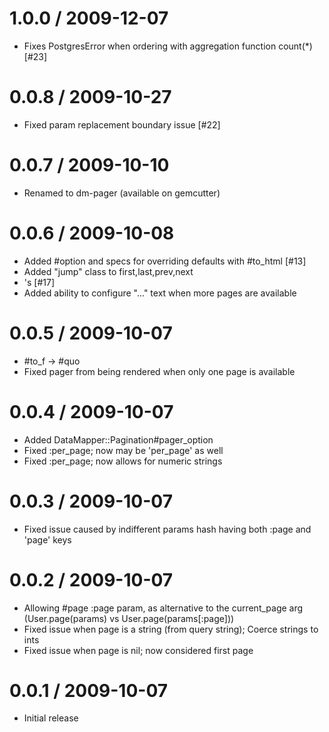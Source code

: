 
1.0.0 / 2009-12-07
==================

  * Fixes PostgresError when ordering with aggregation function count(*) [#23]

0.0.8 / 2009-10-27
==================

  * Fixed param replacement boundary issue [#22]

0.0.7 / 2009-10-10
==================

  * Renamed to dm-pager (available on gemcutter)

0.0.6 / 2009-10-08
==================

  * Added #option and specs for overriding defaults with #to_html [#13]
  * Added "jump" class to first,last,prev,next <li>'s [#17]
  * Added ability to configure "..." text when more pages are available

0.0.5 / 2009-10-07
==================

  * #to_f -> #quo
  * Fixed pager from being rendered when only one page is available

0.0.4 / 2009-10-07
==================

  * Added DataMapper::Pagination#pager_option 
  * Fixed :per_page; now may be 'per_page' as well
  * Fixed :per_page; now allows for numeric strings

0.0.3 / 2009-10-07
==================

  * Fixed issue caused by indifferent params hash having both :page and 'page' keys

0.0.2 / 2009-10-07
==================

  * Allowing #page :page param, as alternative to the current_page arg (User.page(params) vs User.page(params[:page]))
  * Fixed issue when page is a string (from query string); Coerce strings to ints
  * Fixed issue when page is nil; now considered first page

0.0.1 / 2009-10-07
===================

  * Initial release